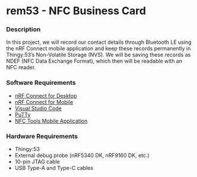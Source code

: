 # rem53 - NFC Business Card


### Description
In this project, we will record our contact details through Bluetooth LE using the nRF Connect mobile application and keep these records permanently in Thingy:53’s Non-Volatile Storage (NVS). We will be saving these records as NDEF (NFC Data Exchange Format), which then will be readable with an NFC reader. 


### Software Requirements

- [nRF Connect for Desktop](https://www.nordicsemi.com/Products/Development-tools/nRF-Connect-for-desktop) 
-	[nRF Connect for Mobile](https://apps.apple.com/us/app/nrf-connect-for-mobile/id1054362403)
-	[Visual Studio Code](https://code.visualstudio.com/)
-	[PuTTy](https://www.putty.org/)
-	[NFC Tools Mobile Application](https://apps.apple.com/us/app/nfc-tools/id1252962749)


### Hardware Requirements

- Thingy:53
- External debug probe (nRF5340 DK, nRF9160 DK, etc.)
- 10-pin JTAG cable
- USB Type-A and Type-C cables


